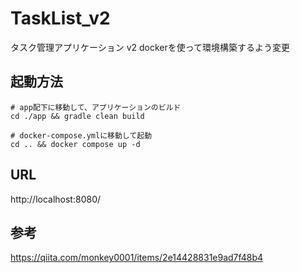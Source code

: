# TaskList_v2
タスク管理アプリケーション v2
dockerを使って環境構築するよう変更

## 起動方法
```
# app配下に移動して、アプリケーションのビルド
cd ./app && gradle clean build

# docker-compose.ymlに移動して起動
cd .. && docker compose up -d
```

## URL
http://localhost:8080/

## 参考
https://qiita.com/monkey0001/items/2e14428831e9ad7f48b4
